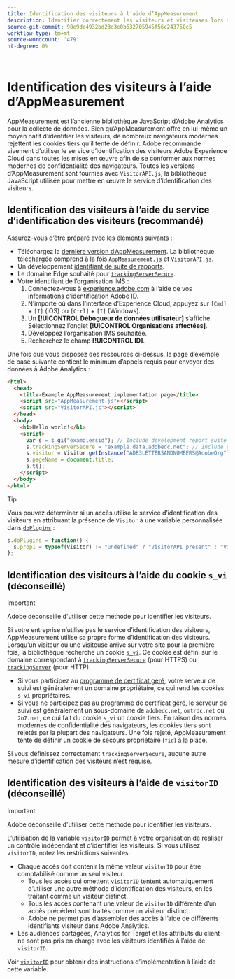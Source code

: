```yaml
---
title: Identification des visiteurs à l’aide d’AppMeasurement
description: Identifier correctement les visiteurs et visiteuses lors de l’implémentation d’Adobe Analytics avec AppMeasurement.
source-git-commit: 98e9dc4932bd23d3e0b632705945f56c243750c5
workflow-type: tm+mt
source-wordcount: '479'
ht-degree: 0%

---
```


# Identification des visiteurs à l’aide d’AppMeasurement

AppMeasurement est l’ancienne bibliothèque JavaScript d’Adobe Analytics pour la collecte de données. Bien qu’AppMeasurement offre en lui-même un moyen natif d’identifier les visiteurs, de nombreux navigateurs modernes rejettent les cookies tiers qu’il tente de définir. Adobe recommande vivement d’utiliser le service d’identification des visiteurs Adobe Experience Cloud dans toutes les mises en œuvre afin de se conformer aux normes modernes de confidentialité des navigateurs. Toutes les versions d’AppMeasurement sont fournies avec `VisitorAPI.js`, la bibliothèque JavaScript utilisée pour mettre en œuvre le service d’identification des visiteurs.

## Identification des visiteurs à l’aide du service d’identification des visiteurs (recommandé)

Assurez-vous d’être préparé avec les éléments suivants :

* Téléchargez la [dernière version d’AppMeasurement](https://github.com/adobe/appmeasurement). La bibliothèque téléchargée comprend à la fois `AppMeasurement.js` et `VisitorAPI.js`.
* Un développement [identifiant de suite de rapports](/help/admin/tools/manage-rs/new-rs/new-report-suite.md).
* Le domaine Edge souhaité pour [`trackingServerSecure`](/help/implement/vars/config-vars/trackingserversecure.md).
* Votre identifiant de l’organisation IMS :
   1. Connectez-vous à [experience.adobe.com](https://experience.adobe.com) à l’aide de vos informations d’identification Adobe ID.
   1. N’importe où dans l’interface d’Experience Cloud, appuyez sur `[Cmd]` + `[I]` (iOS) ou `[Ctrl]` + `[I]` (Windows).
   1. Un **[!UICONTROL Débogueur de données utilisateur]** s’affiche. Sélectionnez l’onglet **[!UICONTROL Organisations affectées]**.
   1. Développez l’organisation IMS souhaitée.
   1. Recherchez le champ **[!UICONTROL ID]**.

Une fois que vous disposez des ressources ci-dessus, la page d’exemple de base suivante contient le minimum d’appels requis pour envoyer des données à Adobe Analytics :

```html
<html>
  <head>
    <title>Example AppMeasurement implementation page</title>
    <script src="AppMeasurement.js"></script>
    <script src="VisitorAPI.js"></script>
  </head>
  <body>
    <h1>Hello world!</h1>
    <script>
      var s = s_gi("examplersid"); // Include development report suite ID here
      s.trackingServerSecure = "example.data.adobedc.net"; // Include edge domain here
      s.visitor = Visitor.getInstance("ADB3LETTERSANDNUMBERS@AdobeOrg"); // Include IMS org ID here
      s.pageName = document.title;
      s.t();
    </script>
  </body>
</html>
```

>[!TIP]
>
>Vous pouvez déterminer si un accès utilise le service d’identification des visiteurs en attribuant la présence de `Visitor` à une variable personnalisée dans [`doPlugins`](/help/implement/vars/functions/doplugins.md) :
>
>```js
>s.doPlugins = function() {
>   s.prop1 = typeof(Visitor) != "undefined" ? "VisitorAPI present" : "VisitorAPI missing";
>};
>```

## Identification des visiteurs à l’aide du cookie `s_vi` (déconseillé)

>[!IMPORTANT]
>
>Adobe déconseille d&#39;utiliser cette méthode pour identifier les visiteurs.

Si votre entreprise n’utilise pas le service d’identification des visiteurs, AppMeasurement utilise sa propre forme d’identification des visiteurs. Lorsqu’un visiteur ou une visiteuse arrive sur votre site pour la première fois, la bibliothèque recherche un cookie [`s_vi`](https://experienceleague.adobe.com/fr/docs/core-services/interface/data-collection/cookies/analytics). Ce cookie est défini sur le domaine correspondant à [`trackingServerSecure`](/help/implement/vars/config-vars/trackingserversecure.md) (pour HTTPS) ou [`trackingServer`](/help/implement/vars/config-vars/trackingserver.md) (pour HTTP).

* Si vous participez au [programme de certificat géré](https://experienceleague.adobe.com/fr/docs/core-services/interface/data-collection/adobe-managed-cert), votre serveur de suivi est généralement un domaine propriétaire, ce qui rend les cookies `s_vi` propriétaires.
* Si vous ne participez pas au programme de certificat géré, le serveur de suivi est généralement un sous-domaine de `adobedc.net`, `omtrdc.net` ou `2o7.net`, ce qui fait du cookie `s_vi` un cookie tiers. En raison des normes modernes de confidentialité des navigateurs, les cookies tiers sont rejetés par la plupart des navigateurs. Une fois rejeté, AppMeasurement tente de définir un cookie de secours propriétaire (`fid`) à la place.

Si vous définissez correctement `trackingServerSecure`, aucune autre mesure d’identification des visiteurs n’est requise.

## Identification des visiteurs à l’aide de `visitorID` (déconseillé)

>[!IMPORTANT]
>
>Adobe déconseille d&#39;utiliser cette méthode pour identifier les visiteurs.

L’utilisation de la variable [`visitorID`](/help/implement/vars/config-vars/visitorid.md) permet à votre organisation de réaliser un contrôle indépendant et d’identifier les visiteurs. Si vous utilisez `visitorID`, notez les restrictions suivantes :

* Chaque accès doit contenir la même valeur `visitorID` pour être comptabilisé comme un seul visiteur.
   * Tous les accès qui omettent `visitorID` tentent automatiquement d’utiliser une autre méthode d’identification des visiteurs, en les traitant comme un visiteur distinct.
   * Tous les accès contenant une valeur de `visitorID` différente d’un accès précédent sont traités comme un visiteur distinct.
   * Adobe ne permet pas d’assembler des accès à l’aide de différents identifiants visiteur dans Adobe Analytics.
* Les audiences partagées, Analytics for Target et les attributs du client ne sont pas pris en charge avec les visiteurs identifiés à l’aide de `visitorID`.

Voir [`visitorID`](/help/implement/vars/config-vars/visitorid.md) pour obtenir des instructions d’implémentation à l’aide de cette variable.
